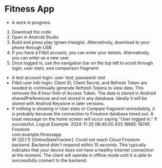 # Fitness App

- A work in progress.

1. Download the code
2. Open in Android Studio
3. Build and press play (green triangle). Alternatively, download to your phone through USB.
4. If you have a Fitbit account, you can enter your details. Alternatively, you can enter as a new user.
5. Once logged in, use the navigation bar on the top left to scroll through login, user stats, and comparison fragment

- A test account login: user: test; password: test
- Fitbit user info login: Client ID, Client Secret, and Refresh Token are needed to continually generate Refresh Tokens to view data. This removes the 8 hour limit of Access Token. The data is stored in Android sharedPreferences and not stored in any database. Ideally it will be stored with Android Keystore in later versions.
- If nothing is showing in User stats or Compare fragment immediately, it is probably because the connection to Firestore database timed out. A toast message on the home screen will occur saying  "User logged in." if successful.
Logcat Example:
2024-11-25 08:45:00.433 18685-18745 Firestore    
com.example.fitnessapp               
W  (25.1.1) [OnlineStateTracker]: Could not reach Cloud Firestore backend. Backend didn't respond within 10 seconds. This typically indicates that your device does not have a healthy Internet connection at the moment. The client will operate in offline mode until it is able to successfully connect to the backend.
